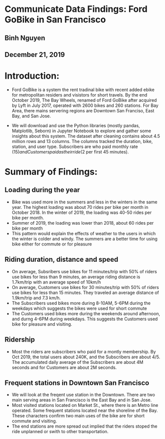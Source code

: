 # Communicate Data Findings: Ford GoBike in San Francisco

## Binh Nguyen
## December 21, 2019

# Introduction:

- Ford GoBike is a system the rent tradinal bike with recent added ebike for metropolitan residers and visistors for short travels. By the end October 2019, The Bay Wheels, renamed of Ford GoBike after acquired by Lyft in July 2017, operated with 2600 bikes and 260 stations. For Bay Area, there mains servering regions are Downtown San Franciso, East Bay, and San Jose.

- We will download and use the Python libraries (mostly pandas, Matplotlib, Seborn) in Jupyter Notebook to explore and gather some insights about this system. The dataset after cleaning contains about 4.5 million rows and 13 columns. The columns tracked the duration, bike, station, and user type. Subscribers are who paid monthly rate ($15) and Customers paid as their ride ($2 per first 45 minutes). 

# Summary of Findings:

## Loading during the year

- Bike was used more in the summers and less in the winters in the same year. The highest loading was about 70 rides per bike per month in October 2018. In the winter of 2019, the loading was 40-50 rides per bike per month.
- Summer of 2019, the loading was lower than 2018, about 60 rides per bike per month
- This pattern would explain the effects of weather to the users in which the winter is colder and windy. The summers are a better time for using bike either for commute or for pleasure

## Riding duration, distance and speed
 
- On average, Subsribers use bikes for 11 minutes/trip with 50% of riders use bikes for less than 9 minutes, an average riding distance is 1.7km/trip with an average speed of 10km/h
- On average, Customers use bikes for 30 minutes/trip with 50% of riders use bikes for less than 15 minutes. They traveled an average distance of 1.9km/trip and 7.3 km/h.
- The Subscribers used bikes more during 8-10AM, 5-6PM during the weekdays which suggests the bikes were used for short commute
- The Customers used bikes more during the weekends around afternoon, and durng 4-6PM during weekdays. This suggests the Customers used bike for pleasure and visiting.

## Ridership

- Most the riders are subscribers who paid for a montly membership. By Oct 2019, the total users about 240K, and the Subscribers are about 4/5. The accumulated daily average of the Subscribers are about 4M seconds and for Customers are about 2M seconds.

## Frequent stations in Downtown San Francisco

- We will look at the freqent use station in the Downtown. There are two main serving areas in San Francisco is the East Bay and in San Jose.
- Most visited stations located on Market St., where there is an Metro line operated. Some frequent stations located near the shoreline of the Bay. These characters confirm two main uses of the bike are for short commute and visiting.
- The end stations are more spread out implied that the riders stoped the ride unplanned or swith to other transportation.

